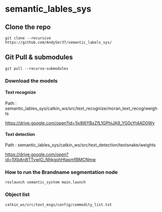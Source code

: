 # semantic_lables_sys

## Clone the repo

```
git clone --recursive https://github.com/AndySer37/semantic_labels_sys/
```

## Git Pull & submodules

```
git pull --recurse-submodules
```

### Download the models

#### Text recognize

Path : semantic_lables_sys/catkin_ws/src/text_recognize/moran_text_recog/weights

https://drive.google.com/open?id=1lx8I6YBxZfL1GPhiJA9_YG0cYt4AD0Wy

#### Text detection

Path : semantic_lables_sys/catkin_ws/src/text_detection/textsnake/weights

https://drive.google.com/open?id=1lXbArdtTTvwlO_NhkgohHtasmfBMCNmw

### How to run the Brandname segmentation node

```
roslaunch semantic_system main.launch
```

### Object list

`
catkin_ws/src/text_msgs/config/commodity_list.txt
`
